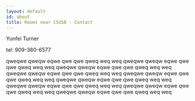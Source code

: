 ```yaml
---
layout: default
id: about
title: Rooms near CSUSB - Contact
---
```


<div class="container under-navbar">

<p>
Yunfei Turner
</p>

<p>
tel: 909-380-6577
</p>

<p>
qweqwe qweqw eqwe qwe qwe qweq weq weq 
qweqwe qweqw eqwe qwe qwe qweq weq weq 
qweqwe qweqw eqwe qwe qwe qweq weq weq 
qweqwe qweqw eqwe qwe qwe qweq weq weq 
qweqwe qweqw eqwe qwe qwe qweq weq weq 
qweqwe qweqw eqwe qwe qwe qweq weq weq 
qweqwe qweqw eqwe qwe qwe qweq weq weq 
qweqwe qweqw eqwe qwe qwe qweq weq weq 
qweqwe qweqw eqwe qwe qwe qweq weq weq 
</p>

</div>

